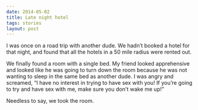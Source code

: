 ```yaml
---
date: 2014-05-02
title: Late night hotel
tags: stories
layout: post
---
```


I was once on a road trip with another dude. We hadn’t booked a hotel for that night, and found that all the hotels in a 50 mile radius were rented out. 

We finally found a room with a single bed. My friend looked apprehensive and looked like he was going to turn down the room because he was not wanting to sleep in the same bed as another dude. I was angry and screamed, “I have no interest in trying to have sex with you! If you’re going to try and have sex with me, make sure you don’t wake me up!” 

Needless to say, we took the room.